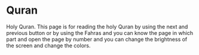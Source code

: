 # Quran
Holy Quran.
This page is for reading the holy Quran by using the next and previous button or by using the Fahras and you can know the page in which part and open the page by number and you can change the brightness of the screen and change the colors.
